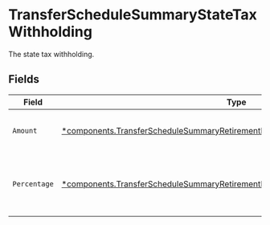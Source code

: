 # TransferScheduleSummaryStateTaxWithholding

The state tax withholding.


## Fields

| Field                                                                                                                                                                                   | Type                                                                                                                                                                                    | Required                                                                                                                                                                                | Description                                                                                                                                                                             | Example                                                                                                                                                                                 |
| --------------------------------------------------------------------------------------------------------------------------------------------------------------------------------------- | --------------------------------------------------------------------------------------------------------------------------------------------------------------------------------------- | --------------------------------------------------------------------------------------------------------------------------------------------------------------------------------------- | --------------------------------------------------------------------------------------------------------------------------------------------------------------------------------------- | --------------------------------------------------------------------------------------------------------------------------------------------------------------------------------------- |
| `Amount`                                                                                                                                                                                | [*components.TransferScheduleSummaryRetirementDistributionStateTaxWithholdingAmount](../../models/components/transferschedulesummaryretirementdistributionstatetaxwithholdingamount.md) | :heavy_minus_sign:                                                                                                                                                                      | Fixed USD amount to withhold for taxes.                                                                                                                                                 | {<br/>"value": "1.23"<br/>}                                                                                                                                                             |
| `Percentage`                                                                                                                                                                            | [*components.TransferScheduleSummaryRetirementDistributionPercentage](../../models/components/transferschedulesummaryretirementdistributionpercentage.md)                               | :heavy_minus_sign:                                                                                                                                                                      | Percentage of total disbursement amount to withhold for taxes.                                                                                                                          | {<br/>"value": "11.25"<br/>}                                                                                                                                                            |